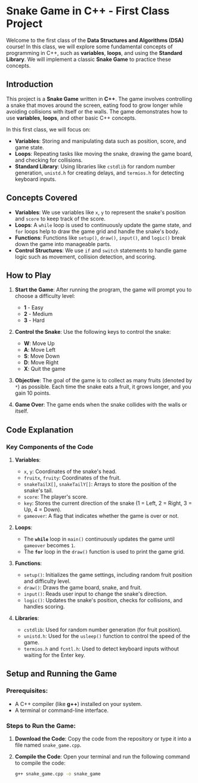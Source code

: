 # Snake Game in C++ - First Class Project

Welcome to the first class of the **Data Structures and Algorithms (DSA)** course! In this class, we will explore some fundamental concepts of programming in C++, such as **variables**, **loops**, and using the **Standard Library**. We will implement a classic **Snake Game** to practice these concepts.

## Introduction

This project is a **Snake Game** written in **C++**. The game involves controlling a snake that moves around the screen, eating food to grow longer while avoiding collisions with itself or the walls. The game demonstrates how to use **variables**, **loops**, and other basic C++ concepts.

In this first class, we will focus on:

- **Variables**: Storing and manipulating data such as position, score, and game state.
- **Loops**: Repeating tasks like moving the snake, drawing the game board, and checking for collisions.
- **Standard Library**: Using libraries like `cstdlib` for random number generation, `unistd.h` for creating delays, and `termios.h` for detecting keyboard inputs.

## Concepts Covered

- **Variables**: We use variables like `x`, `y` to represent the snake's position and `score` to keep track of the score.
- **Loops**: A `while` loop is used to continuously update the game state, and `for` loops help to draw the game grid and handle the snake's body.
- **Functions**: Functions like `setup()`, `draw()`, `input()`, and `logic()` break down the game into manageable parts.
- **Control Structures**: We use `if` and `switch` statements to handle game logic such as movement, collision detection, and scoring.

## How to Play

1. **Start the Game**: After running the program, the game will prompt you to choose a difficulty level:
   - **1** - Easy
   - **2** - Medium
   - **3** - Hard

2. **Control the Snake**: Use the following keys to control the snake:
   - **W**: Move Up
   - **A**: Move Left
   - **S**: Move Down
   - **D**: Move Right
   - **X**: Quit the game

3. **Objective**: The goal of the game is to collect as many fruits (denoted by `*`) as possible. Each time the snake eats a fruit, it grows longer, and you gain 10 points.

4. **Game Over**: The game ends when the snake collides with the walls or itself.

## Code Explanation

### Key Components of the Code

1. **Variables**: 
   - `x`, `y`: Coordinates of the snake's head.
   - `fruitx`, `fruity`: Coordinates of the fruit.
   - `snakeTailX[]`, `snakeTailY[]`: Arrays to store the position of the snake's tail.
   - `score`: The player's score.
   - `key`: Stores the current direction of the snake (1 = Left, 2 = Right, 3 = Up, 4 = Down).
   - `gameover`: A flag that indicates whether the game is over or not.

2. **Loops**: 
   - The **`while`** loop in `main()` continuously updates the game until `gameover` becomes `1`.
   - The **`for`** loop in the `draw()` function is used to print the game grid.

3. **Functions**:
   - `setup()`: Initializes the game settings, including random fruit position and difficulty level.
   - `draw()`: Draws the game board, snake, and fruit.
   - `input()`: Reads user input to change the snake's direction.
   - `logic()`: Updates the snake's position, checks for collisions, and handles scoring.

4. **Libraries**:
   - `cstdlib`: Used for random number generation (for fruit position).
   - `unistd.h`: Used for the `usleep()` function to control the speed of the game.
   - `termios.h` and `fcntl.h`: Used to detect keyboard inputs without waiting for the Enter key.

## Setup and Running the Game

### Prerequisites:
- A C++ compiler (like **g++**) installed on your system.
- A terminal or command-line interface.

### Steps to Run the Game:

1. **Download the Code**: Copy the code from the repository or type it into a file named `snake_game.cpp`.

2. **Compile the Code**:
   Open your terminal and run the following command to compile the code:
   ```bash
   g++ snake_game.cpp -o snake_game
